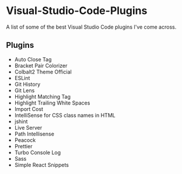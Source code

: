 # Visual-Studio-Code-Plugins
A list of some of the best Visual Studio Code plugins I've come across.

## Plugins

- Auto Close Tag
- Bracket Pair Colorizer
- Colbalt2 Theme Official
- ESLint
- Git History
- Git Lens
- Highlight Matching Tag
- Highlight Trailing White Spaces
- Import Cost
- IntelliSense for CSS class names in HTML
- jshint
- Live Server
- Path Intellisense
- Peacock
- Prettier
- Turbo Console Log
- Sass
- Simple React Snippets
